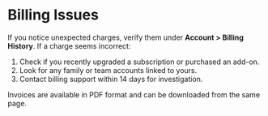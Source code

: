 # Billing Issues
If you notice unexpected charges, verify them under **Account > Billing History**.
If a charge seems incorrect:
1. Check if you recently upgraded a subscription or purchased an add-on.
2. Look for any family or team accounts linked to yours.
3. Contact billing support within 14 days for investigation.

Invoices are available in PDF format and can be downloaded from the same page.
